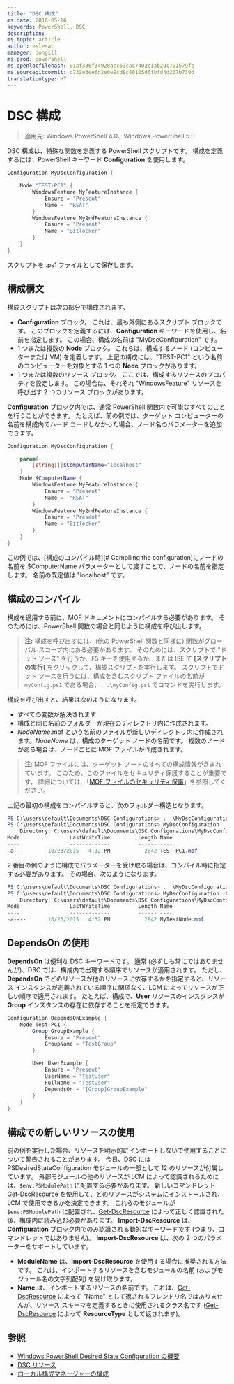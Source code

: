 ```yaml
---
title: "DSC 構成"
ms.date: 2016-05-16
keywords: PowerShell, DSC
description: 
ms.topic: article
author: eslesar
manager: dongill
ms.prod: powershell
ms.openlocfilehash: 01af336f34928aec63cac7402c1ab20c701579fe
ms.sourcegitcommit: c732e3ee6d2e0e9cd8c40105d6fbfd4d207b730d
translationtype: HT
---
```

# <a name="dsc-configurations"></a>DSC 構成

>適用先: Windows PowerShell 4.0、Windows PowerShell 5.0

DSC 構成は、特殊な関数を定義する PowerShell スクリプトです。 構成を定義するには、PowerShell キーワード __Configuration__ を使用します。

```powershell
Configuration MyDscConfiguration {

    Node "TEST-PC1" {
        WindowsFeature MyFeatureInstance {
            Ensure = "Present"
            Name =  "RSAT"
        }
        WindowsFeature My2ndFeatureInstance {
            Ensure = "Present"
            Name = "Bitlocker"
        }
    }
}
```

スクリプトを .ps1 ファイルとして保存します。

## <a name="configuration-syntax"></a>構成構文

構成スクリプトは次の部分で構成されます。

- **Configuration** ブロック。 これは、最も外側にあるスクリプト ブロックです。 このブロックを定義するには、**Configuration** キーワードを使用し、名前を指定します。 この場合、構成の名前は "MyDscConfiguration" です。
- 1 つまたは複数の **Node** ブロック。 これらは、構成するノード (コンピューターまたは VM) を定義します。 上記の構成には、"TEST-PC1" という名前のコンピューターを対象とする 1 つの **Node** ブロックがあります。
- 1 つまたは複数のリソース ブロック。 ここでは、構成するリソースのプロパティを設定します。 この場合は、それぞれ "WindowsFeature" リソースを呼び出す 2 つのリソース ブロックがあります。

**Configuration** ブロック内では、通常 PowerShell 関数内で可能なすべてのことを行うことができます。 たとえば、前の例では、ターゲット コンピューターの名前を構成内でハード コードしなかった場合、ノード名のパラメーターを追加できます。

```powershell
Configuration MyDscConfiguration {

    param(
        [string[]]$ComputerName="localhost"
    )
    Node $ComputerName {
        WindowsFeature MyFeatureInstance {
            Ensure = "Present"
            Name =  "RSAT"
        }
        WindowsFeature My2ndFeatureInstance {
            Ensure = "Present"
            Name = "Bitlocker"
        }
    }
}
```

この例では、[構成のコンパイル時](# Compiling the configuration)にノードの名前を $ComputerName パラメーターとして渡すことで、ノードの名前を指定します。 名前の既定値は "localhost" です。

## <a name="compiling-the-configuration"></a>構成のコンパイル
構成を適用する前に、MOF ドキュメントにコンパイルする必要があります。 そのためには、PowerShell 関数の場合と同じように構成を呼び出します。
>__注:__ 構成を呼び出すには、(他の PowerShell 関数と同様に) 関数がグローバル スコープ内にある必要があります。 そのためには、スクリプトで "ドット ソース" を行うか、F5 キーを使用するか、または ISE で __[スクリプトの実行]__ をクリックして、構成スクリプトを実行します。 スクリプトでドット ソースを行うには、構成を含むスクリプト ファイルの名前が `myConfig.ps1` である場合、`. .\myConfig.ps1` でコマンドを実行します。

構成を呼び出すと、結果は次のようになります。

- すべての変数が解決されます 
- 構成と同じ名前のフォルダーが現在のディレクトリ内に作成されます。
- _NodeName_.mof という名前のファイルが新しいディレクトリ内に作成されます。_NodeName_ は、構成のターゲット ノードの名前です。 複数のノードがある場合は、ノードごとに MOF ファイルが作成されます。

>__注__: MOF ファイルには、ターゲット ノードのすべての構成情報が含まれています。 このため、このファイルをセキュリティ保護することが重要です。 詳細については、「[MOF ファイルのセキュリティ保護](secureMOF.md)」を参照してください。

上記の最初の構成をコンパイルすると、次のフォルダー構造となります。

```powershell
PS C:\users\default\Documents\DSC Configurations> . .\MyDscConfiguration.ps1
PS C:\users\default\Documents\DSC Configurations> MyDscConfiguration
    Directory: C:\users\default\Documents\DSC Configurations\MyDscConfiguration
Mode                LastWriteTime         Length Name                                                                                              
----                -------------         ------ ----                                                                                         
-a----       10/23/2015   4:32 PM           2842 TEST-PC1.mof
```  

2 番目の例のように構成でパラメーターを受け取る場合は、コンパイル時に指定する必要があります。 その場合、次のようになります。

```powershell
PS C:\users\default\Documents\DSC Configurations> . .\MyDscConfiguration.ps1
PS C:\users\default\Documents\DSC Configurations> MyDscConfiguration -ComputerName 'MyTestNode'
    Directory: C:\users\default\Documents\DSC Configurations\MyDscConfiguration
Mode                LastWriteTime         Length Name                                                                                              
----                -------------         ------ ----                                                                                         
-a----       10/23/2015   4:32 PM           2842 MyTestNode.mof
```      

## <a name="using-dependson"></a>DependsOn の使用
__DependsOn__ は便利な DSC キーワードです。 通常 (必ずしも常にではありませんが)、DSC では、構成内で出現する順序でリソースが適用されます。 ただし、__DependsOn__ でどのリソースが他のリソースに依存するかを指定すると、リソース インスタンスが定義されている順序に関係なく、LCM によってリソースが正しい順序で適用されます。 たとえば、構成で、__User__ リソースのインスタンスが __Group__ インスタンスの存在に依存することを指定できます。

```powershell
Configuration DependsOnExample {
    Node Test-PC1 {
        Group GroupExample {
            Ensure = "Present"
            GroupName = "TestGroup"
        }

        User UserExample {
            Ensure = "Present"
            UserName = "TestUser"
            FullName = "TestUser"
            DependsOn = "[Group]GroupExample"
        }
    }
}
```

## <a name="using-new-resources-in-your-configuration"></a>構成での新しいリソースの使用
前の例を実行した場合、リソースを明示的にインポートしないで使用することについて警告されることがあります。
今日、DSC には PSDesiredStateConfiguration モジュールの一部として 12 のリソースが付属しています。 外部モジュールの他のリソースが LCM によって認識されるためには、`$env:PSModulePath` に配置する必要があります。 新しいコマンドレット [Get-DscResource](https://technet.microsoft.com/en-us/library/dn521625.aspx) を使用して、どのリソースがシステムにインストールされ、LCM で使用できるかを決定できます。 これらのモジュールが `$env:PSModulePath` に配置され、[Get-DscResource](https://technet.microsoft.com/en-us/library/dn521625.aspx) によって正しく認識された後、構成内に読み込む必要があります。 __Import-DscResource__ は、__Configuration__ ブロック内でのみ認識される動的なキーワードです (つまり、コマンドレットではありません)。 __Import-DscResource__ は、次の 2 つのパラメーターをサポートしています。
* __ModuleName__ は、__Import-DscResource__ を使用する場合に推奨される方法です。 これは、インポートするリソースを含むモジュールの名前 (およびモジュール名の文字列配列) を受け取ります。 
* __Name__ は、インポートするリソースの名前です。 これは、[Get-DscResource](https://technet.microsoft.com/en-us/library/dn521625.aspx) によって "Name" として返されるフレンドリ名ではありませんが、リソース スキーマを定義するときに使用されるクラス名です ([Get-DscResource](https://technet.microsoft.com/en-us/library/dn521625.aspx) によって __ResourceType__ として返されます)。 

## <a name="see-also"></a>参照
* [Windows PowerShell Desired State Configuration の概要](overview.md)
* [DSC リソース](resources.md)
* [ローカル構成マネージャーの構成](metaConfig.md)

